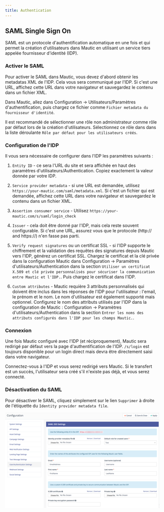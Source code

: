 ```yaml
---
title: Authentication
---
```


## SAML Single Sign On

SAML est un protocole d'authentification automatique en une fois et qui permet la création d'utilisateurs dans Mautic en utilisant un service tiers appelée fournisseur d'identité (IDP).

### Activer le SAML

Pour activer le SAML dans Mautic, vous devez d'abord obtenir les metadatas XML de l'IDP. Cela vous sera communiqué par l'IDP. Si c'est une URL, affichez cette URL dans votre navigateur et sauvegardez le contenu dans un fichier XML.

Dans Mautic, allez dans Configuration -> Utilisateurs/Paramètres d'authentification, puis chargez ce fichier comme `Fichier metadata du fournisseur d'identité`.

Il est recommandé de sélectionner une rôle non administrateur comme rôle par défaut lors de la création d'utilisateurs. Sélectionnez ce rôle dans dans la liste déroulante `Rôle par défaut pour les utilisateurs créés`.

### Configuration de l'IDP

Il vous sera nécessaire de configurer dans l'IDP les paramètres suivants :

1) `Entity ID` - ce sera l'URL du site et sera affichée en haut des paramètres d'utilisateurs/Authentication. Copiez exactement la valeur donnée par votre IDP.

2) `Service provider metadata` - si une URL est demandée, utilisez `https://your-mautic.com/saml/metadata.xml`. Si c'est un fichier qui est demandée, affichez cette URL dans votre navigateur et sauvegardez le contenu dans un fichier XML.

3) `Assertion consumer service` - Utilisez `https://your-mautic.com/s/saml/login_check`

4) `Issuer` - cela doit être donné par l'IDP, mais cela reste souvent configurable. Si c'est une URL, assurez vous que le protocole (http:// and https://) n'en fasse pas parti.

5) `Verify request signatures` ou un certificat SSL - si l'IDP supporte le chiffrement et la validation des requêtes des signatures depuis Mautic vers l'IDP, générez un certificat SSL. Chargez le certificat et la clé privée dans la configuration Mautic dans Configuration ->  Paramètres d'utilisateurs/Authentication dans la section `Utiliser un certificat X.509 et clé privée personnalisés pour sécuriser la communication entre Mautic et l'IDP.`. Puis chargez le certificat dans l'IDP.

6) `Custom attributes` - Mautic requière 3 attributs personnalisés qui doivent être inclus dans les réponses de l'IDP pour l'utilisateur : l'email, le prénom et le nom. Le nom d'utilisateur est également supporté mais optionnel. Configurez le nom des attributs utilisés par l'IDP dans la configuration de Mautic : Configuration ->  Paramètres d'utilisateurs/Authentication dans la section `Entrer les noms des attributs configurés dans l'IDP pour les champs Mautic.`.

### Connexion
Une fois Mautic configuré avec l'IDP (et réciproquement), Mautic sera redirigé par défaut vers la page d'authentification de l'IDP. `/s/login` est toujours disponible pour un login direct mais devra être directement saisi dans votre navigateur.

Connectez-vous à l'IDP et vous serez redirigé vers Mautic. Si le transfert est un succès, l'utilisateur sera créé s'il n'existe pas déjà, et vous serez connecté.

### Désactivation du SAML
Pour désactiver le SAML, cliquez simplement sur le lien `Supprimer` à droite de l'étiquette du `Identity provider metadata file`.  

![](saml.png)
